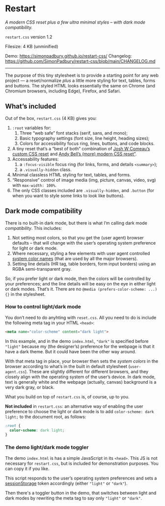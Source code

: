 # Restart

_A modern CSS reset plus a few ultra minimal styles – with dark mode compatibility._

`restart.css` version 1.2

Filesize: 4 KB (unminified)

Demo: https://simonpadbury.github.io/restart-css/
Changelog: https://github.com/SimonPadbury/restart-css/blob/main/CHANGELOG.md

***

The purpose of this tiny stylesheet is to provide a starting point for any web project — a reset/normalize _plus_ a little more styling for text, tables, forms and buttons. The styled HTML looks essentially the same on Chrome (and Chromium browsers, including Edge), Firefox, and Safari.

## What’s included

Out of the box, `restart.css` (4 KB) gives you:

1. `:root` variables for:
    1. Three “web safe” font stacks (serif, sans, and mono);
    2. Basic typography settings (font size, line height, heading sizes);
    3. Colors for accessibility focus ring, lines, buttons, and code blocks.
 2. A tiny reset that’s a “best of both” combination of [Josh W Comeau’s custom CSS reset](https://www.joshwcomeau.com/css/custom-css-reset/) and [Andy Bell’s (more) modern CSS reset”](https://andy-bell.co.uk/a-more-modern-css-reset/).
 3. Accessability features: 
    1. a `:focus-visible` focus ring (for links, forms, and details `<summary>`);
    2. a `.visually-hidden` class.
 4. Minimal classless HTML styling for text, tables, and forms.
 5. “Responsive” control of image media (img, picture, canvas, video, svg) with `max-width: 100%`.
 6. The only CSS classes included are `.visually-hidden`, and `.button` (for when you want to style some links to look like buttons).

## Dark mode compatibility

There is no built-in dark mode, but there is what I’m calling dark mode _compatibility_. This includes:

1. Not setting most colors, so that you get the (user agent) browser defaults – that will change with the user’s operating system preference for light or dark mode.
2. Where necessary, styling a few elements with user agent controlled [system color names](https://developer.mozilla.org/en-US/docs/Web/CSS/system-color) (that are used by all the major browsers).
3. Setting line details (HR tag, table borders, form input borders) using an RGBA semi-transparent gray.

So, if you prefer light or dark mode, then the colors will be controlled by your preferences; and the line details will be easy on the eye in either light or dark modes. That’s it. There are no `@media (prefers-color-scheme: ...) {}` in the stylesheet.

### How to control light/dark mode

You don’t need to do anyhting with `reset.css`. All you need to do is include the following meta tag in your HTML `<head>`:

```html
<meta name="color-scheme" content="dark light">
```

In this example, and in the demo `index.html`, `"dark"` is specified before `"light"` because my (the designer’s) preference for the webpage is that it have a dark theme. But it could have been the other way around.

With that meta tag in place, your browser then sets the _system colors_ in the browser according to what’s in the built in default stylesheet (`user-agent.css`). These are slightly different for different browsers, and they closely align with the operating system of the user’s device. In dark mode, text is generally white and the webpage (actually, canvas) background is a very dark gray, or black.

What you build on top of `restart.css` is, of course, up to you.

**Not included** in `restart.css`: an alternative way of enabling the user preference to choose the light or dark mode is to add `color-scheme: dark light;` to the document root, as follows:

```css
:root {
  color-scheme: dark light;
}
```

### The demo light/dark mode toggler

The demo `index.html` is has a simple JavaScript in its `<head>`. This JS is not necessary for `restart.css`, but is included for demonstration purposes. You can copy it if you like. 

This script responds to the user’s operating system preferences and sets a [sessionStorage]() token accordingly (either `"light"` or `"dark"`).

Then there's a toggler button in the demo, that switches between light and dark modes by rewriting the meta tag to say only `"light"` or `"dark"`.
